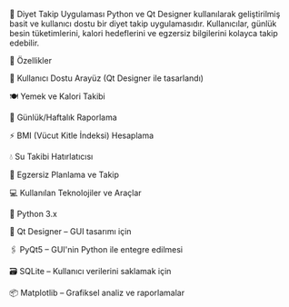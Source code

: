 🍏 Diyet Takip Uygulaması
Python ve Qt Designer kullanılarak geliştirilmiş basit ve kullanıcı dostu bir diyet takip uygulamasıdır.
Kullanıcılar, günlük besin tüketimlerini, kalori hedeflerini ve egzersiz bilgilerini kolayca takip edebilir.

🚀 Özellikler

📝 Kullanıcı Dostu Arayüz (Qt Designer ile tasarlandı)

🍽️ Yemek ve Kalori Takibi

📅 Günlük/Haftalık Raporlama

⚡ BMI (Vücut Kitle İndeksi) Hesaplama

💧 Su Takibi Hatırlatıcısı

🏃 Egzersiz Planlama ve Takip

💻 Kullanılan Teknolojiler ve Araçlar

🐍 Python 3.x

🎨 Qt Designer – GUI tasarımı için

🖇️ PyQt5 – GUI'nin Python ile entegre edilmesi

🗃️ SQLite – Kullanıcı verilerini saklamak için

📦 Matplotlib – Grafiksel analiz ve raporlamalar

